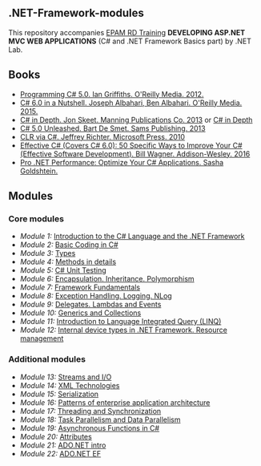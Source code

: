 ## .NET-Framework-modules

This repository accompanies [EPAM RD Training](https://training.by/) **DEVELOPING ASP.NET MVC WEB APPLICATIONS** (C# and .NET Framework Basics part) by .NET Lab.

## Books 

- [Programming C# 5.0. Ian Griffiths. O'Reilly Media. 2012.](http://shop.oreilly.com/product/0636920024064.do)
- [C# 6.0 in a Nutshell. Joseph Albahari, Ben Albahari. O'Reilly Media. 2015.](http://shop.oreilly.com/product/0636920040323.do)
- [C# in Depth. Jon Skeet. Manning Publications Co. 2013](https://www.manning.com/books/c-sharp-in-depth-third-edition) or [C# in Depth](https://livebook.manning.com/#!/book/c-sharp-in-depth-third-edition/chapter-1/)
- [C# 5.0 Unleashed. Bart De Smet. Sams Publishing. 2013](https://www.goodreads.com/book/show/16284093-c-5-0-unleashed)
- [CLR via C#. Jeffrey Richter. Microsoft Press. 2010](https://www.goodreads.com/book/show/7121415-clr-via-c)
- [Effective C# (Covers C# 6.0): 50 Specific Ways to Improve Your C# (Effective Software Development). Bill Wagner. Addison-Wesley. 2016](https://www.goodreads.com/book/show/30009056-effective-c-covers-c-6-0)
- [Pro .NET Performance: Optimize Your C# Applications. Sasha Goldshtein.](http://www.apress.com/us/book/9781430244585)

## Modules 
### Core modules 
 - *Module 1:* [Introduction to the C# Language and the .NET Framework](https://github.com/EPM-RD-NETLAB/.NET-Framework-modules/tree/master/M1.%20Introduction%20to%20the%20C%23%20Language%20and%20the%20.NET%20Framework)
 - *Module 2:* [Basic Coding in C#](https://github.com/EPM-RD-NETLAB/.NET-Framework-modules/tree/master/M2.%20Basic%20Coding%20in%20C%23)
 - *Module 3:* [Types](https://github.com/EPM-RD-NETLAB/.NET-Framework-modules/tree/master/M3.%20Types)
 - *Module 4:* [Methods in details](https://github.com/EPM-RD-NETLAB/.NET-Framework-modules/tree/master/M4.%20Methods%20in%20details)
 - *Module 5:* [C# Unit Testing](https://github.com/EPM-RD-NETLAB/.NET-Framework-modules/tree/master/M5.%20C%23%20Unit%20Testing)
 - *Module 6:* [Encapsulation. Inheritance. Polymorphism](https://github.com/EPM-RD-NETLAB/.NET-Framework-modules/tree/master/M6.%20Encapsulation.%20Inheritance.%20Polymorphism)
 - *Module 7:* [Framework Fundamentals](https://github.com/EPM-RD-NETLAB/.NET-Framework-modules/tree/master/M7.%20Framework%20Fundamentals)
 - *Module 8:* [Exception Handling. Logging. NLog](https://github.com/EPM-RD-NETLAB/.NET-Framework-modules/tree/master/M8.%20Exception%20Handling.%20Logging.%20NLog)
 - *Module 9:* [Delegates. Lambdas and Events](https://github.com/EPM-RD-NETLAB/.NET-Framework-modules/tree/master/M9.%20Delegates.%20Lambdas%20and%20Events)
 - *Module 10:* [Generics and Collections](https://github.com/EPM-RD-NETLAB/.NET-Framework-modules/tree/master/M10.%20Generics%20and%20Collections)
 - *Module 11:* [Introduction to Language Integrated Query (LINQ)](https://github.com/EPM-RD-NETLAB/.NET-Framework-modules/tree/master/M11.%20Introduction%20to%20Language%20Integrated%20Query%20(LINQ))
 - *Module 12:* [Internal device types in .NET Framework. Resource management](https://github.com/EPM-RD-NETLAB/.NET-Framework-modules/tree/master/M12.%20Internal%20device%20types%20in%20.NET%20Framework.%20Resource%20management)
### Additional modules 
 - *Module 13:* [Streams and I/O](https://github.com/EPM-RD-NETLAB/.NET-Framework-modules/tree/master/M13.%20Streams%20and%20I:O)
 - *Module 14:* [XML Technologies](https://github.com/EPM-RD-NETLAB/.NET-Framework-modules/tree/master/M14.%20XML%20Technologies)
 - *Module 15:* [Serialization](https://github.com/EPM-RD-NETLAB/.NET-Framework-modules/tree/master/M15.%20Serialization)
 - *Module 16:* [Patterns of enterprise application architecture ](https://github.com/EPM-RD-NETLAB/.NET-Framework-modules/tree/master/M16.%20Object%20Oriented%20Design%20Principles)
 - *Module 17:* [Threading and Synchronization](https://github.com/EPM-RD-NETLAB/.NET-Framework-modules/tree/master/M17.%20Threading%20and%20Synchronization)
 - *Module 18:* [Task Parallelism and Data Parallelism](https://github.com/EPM-RD-NETLAB/.NET-Framework-modules/tree/master/M18.%20Task%20Parallelism%20and%20Data%20Parallelism)
 - *Module 19:* [Asynchronous Functions in C#](https://github.com/EPM-RD-NETLAB/.NET-Framework-modules/tree/master/M19.%20Asynchronous%20Functions%20in%20C%23)
 - *Module 20:* [Attributes](https://github.com/EPM-RD-NETLAB/.NET-Framework-modules/tree/master/M20.%20Attributes)
 - *Module 21:* [ADO.NET intro](https://github.com/EPM-RD-NETLAB/.NET-Framework-modules/tree/master/M21.%20ADO.NET%20intro)
 - *Module 22:* [ADO.NET EF](https://github.com/EPM-RD-NETLAB/.NET-Framework-modules/tree/master/M21.%20ADO.NET%20EF)
 
